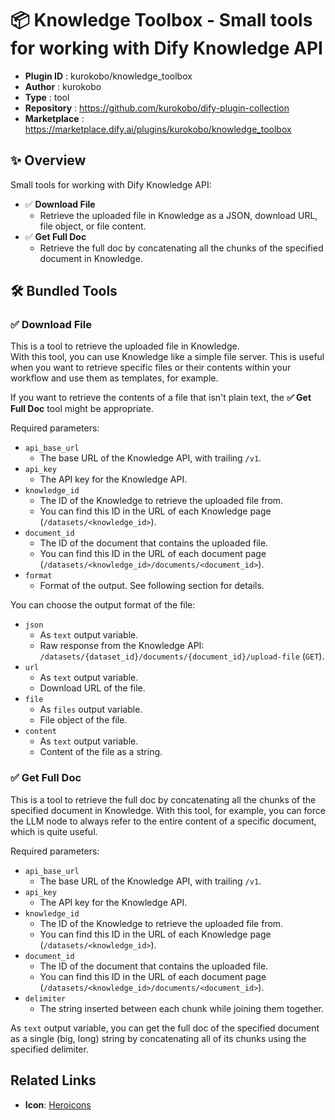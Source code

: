 # 📦 Knowledge Toolbox - Small tools for working with Dify Knowledge API

- **Plugin ID** : kurokobo/knowledge_toolbox
- **Author** : kurokobo
- **Type** : tool
- **Repository** : https://github.com/kurokobo/dify-plugin-collection
- **Marketplace** : https://marketplace.dify.ai/plugins/kurokobo/knowledge_toolbox

## ✨ Overview

Small tools for working with Dify Knowledge API:

- ✅ **Download File**
  - Retrieve the uploaded file in Knowledge as a JSON, download URL, file object, or file content.
- ✅ **Get Full Doc**
  - Retrieve the full doc by concatenating all the chunks of the specified document in Knowledge.

## 🛠️ Bundled Tools

### ✅ Download File

This is a tool to retrieve the uploaded file in Knowledge.  
With this tool, you can use Knowledge like a simple file server. This is useful when you want to retrieve specific files or their contents within your workflow and use them as templates, for example.

If you want to retrieve the contents of a file that isn't plain text, the **✅ Get Full Doc** tool might be appropriate.

Required parameters:

- `api_base_url`
  - The base URL of the Knowledge API, with trailing `/v1`.
- `api_key`
  - The API key for the Knowledge API.
- `knowledge_id`
  - The ID of the Knowledge to retrieve the uploaded file from.
  - You can find this ID in the URL of each Knowledge page (`/datasets/<knowledge_id>`).
- `document_id`
  - The ID of the document that contains the uploaded file.
  - You can find this ID in the URL of each document page (`/datasets/<knowledge_id>/documents/<document_id>`).
- `format`
  - Format of the output. See following section for details.

You can choose the output format of the file:

- `json`
  - As `text` output variable.
  - Raw response from the Knowledge API: `/datasets/{dataset_id}/documents/{document_id}/upload-file` (`GET`).
- `url`
  - As `text` output variable.
  - Download URL of the file.
- `file`
  - As `files` output variable.
  - File object of the file.
- `content`
  - As `text` output variable.
  - Content of the file as a string.

### ✅ Get Full Doc

This is a tool to retrieve the full doc by concatenating all the chunks of the specified document in Knowledge.
With this tool, for example, you can force the LLM node to always refer to the entire content of a specific document, which is quite useful.

Required parameters:

- `api_base_url`
  - The base URL of the Knowledge API, with trailing `/v1`.
- `api_key`
  - The API key for the Knowledge API.
- `knowledge_id`
  - The ID of the Knowledge to retrieve the uploaded file from.
  - You can find this ID in the URL of each Knowledge page (`/datasets/<knowledge_id>`).
- `document_id`
  - The ID of the document that contains the uploaded file.
  - You can find this ID in the URL of each document page (`/datasets/<knowledge_id>/documents/<document_id>`).
- `delimiter`
  - The string inserted between each chunk while joining them together.

As `text` output variable, you can get the full doc of the specified document as a single (big, long) string by concatenating all of its chunks using the specified delimiter.

## Related Links

- **Icon**: [Heroicons](https://heroicons.com/)
